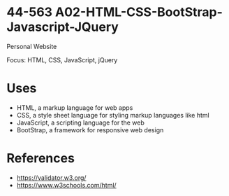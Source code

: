 # 44-563 A02-HTML-CSS-BootStrap-Javascript-JQuery

Personal Website

Focus: HTML, CSS, JavaScript, jQuery

# Uses

- HTML, a markup language for web apps
- CSS, a style sheet language for styling markup languages like html
- JavaScript, a scripting language for the web
- BootStrap, a framework for responsive web design

# References

- https://validator.w3.org/
- https://www.w3schools.com/html/

